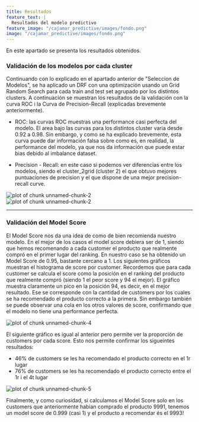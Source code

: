 ```yaml
---
title: Resultados
feature_text: |
  Resultados del modelo predictivo
feature_image: "/cajamar_predictive/images/fondo.png"
image: "/cajamar_predictive/images/fondo.png"
---
```


En este apartado se presenta los resultados obtenidos. 


### Validación de los modelos por cada cluster 

Continuando con lo explicado en el apartado anterior de "Seleccion de Modelos", se ha aplicado un DRF con una optimización usando un Grid Random Search para cada train and test set agrupado por los distintos clusters. A continuación se muestran los resultados de la validación con la curva ROC i la Curva de Precision-Recall (explicadas brevemente anteriormente). 

- ROC: las curvas ROC muestras una performance casi perfecta del modelo. El area bajo las curvas para los distintos cluster varia desde 0.92 a 0.98. Sin embargo, y como se ha explicado brevemente, esta curva puede dar información falsa sobre como es, en realidad, la performance del modelo, ya que nos da información que puede estar bias debido al imbalance dataset. 

- Precision - Recall: en este caso si podemos ver diferencias entre los modelos, siendo el cluster_2grid (cluster 2) el que obtuvo mejores puntuaciones de precision y el que dispone de una mejor precision-recall curve. 

<img src="/cajamar_predictive/images/unnamed-chunk-2-1.png" title="plot of chunk unnamed-chunk-2" alt="plot of chunk unnamed-chunk-2" style="display: block; margin: auto;" />

<img src="/cajamar_predictive/images/unnamed-chunk-2-2.png" title="plot of chunk unnamed-chunk-2" alt="plot of chunk unnamed-chunk-2" style="display: block; margin: auto;" />


---

### Validación del Model Score 

El Model Score nos da una idea de como de bien recomienda nuestro modelo. En el mejor de los casos el model score debiera ser de 1, siendo que hemos recomenando a cada customer el producto que realmente compró en el primer lugar del ranking. 
En nuestro caso se ha obtenido un Model Score de 0.95, bastante cercano a 1. 
Los siguientes gráficos muestran el histograma de score por customer. Recordemos que para cada customer se calcula el score como la posición en el ranking del producto que realmente compró (siendo 1 el peor score y 94 el mejor). 
El gráfico muestra claramente un pico en la posición 94, es decir, en el mejor resultado. Ese se corresponde con la cantidad de customers por los cuales se ha recomendado el producto correcto a la primera. Sin embargo también se puede observar una cola en los otros valores de score, confirmando que el modelo no tiene una performance perfecta. 

<img src="/cajamar_predictive/images/unnamed-chunk-4-1.png" title="plot of chunk unnamed-chunk-4" alt="plot of chunk unnamed-chunk-4" style="display: block; margin: auto;" />

El siguiente gráfico es igual al anterior pero permite ver la proporción de customers por cada score. Esto nos permite confirmar los sigueintes resultados: 
- 46% de customers se les ha recomendado el producto correcto en el 1r lugar 
- 76% de customers se les ha recomendado el producto correcto entre el 1r i el 4t lugar 


<img src="/cajamar_predictive/images/unnamed-chunk-5-1.png" title="plot of chunk unnamed-chunk-5" alt="plot of chunk unnamed-chunk-5" style="display: block; margin: auto;" />


Finalmente, y como curiosidad, si calculamos el Model Score solo en los customers que anteriormente habian comprado el producto 9991, tenemos un model score de 0.999 (casi 1) y el producto a recomendar és el 9993! 




